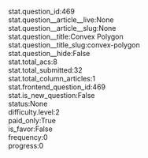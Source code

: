 stat.question_id:469  
stat.question__article__live:None  
stat.question__article__slug:None  
stat.question__title:Convex Polygon  
stat.question__title_slug:convex-polygon  
stat.question__hide:False  
stat.total_acs:8  
stat.total_submitted:32  
stat.total_column_articles:1  
stat.frontend_question_id:469  
stat.is_new_question:False  
status:None  
difficulty.level:2  
paid_only:True  
is_favor:False  
frequency:0  
progress:0  
